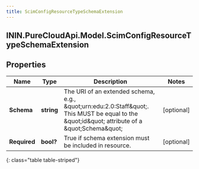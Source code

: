 ```yaml
---
title: ScimConfigResourceTypeSchemaExtension
---
```

## ININ.PureCloudApi.Model.ScimConfigResourceTypeSchemaExtension

## Properties

|Name | Type | Description | Notes|
|------------ | ------------- | ------------- | -------------|
| **Schema** | **string** | The URI of an extended schema, e.g., \&quot;urn:edu:2.0:Staff\&quot;.  This MUST be equal to the \&quot;id\&quot; attribute of a \&quot;Schema\&quot; | [optional] |
| **Required** | **bool?** | True if schema extension must be included in resource. | [optional] |
{: class="table table-striped"}


